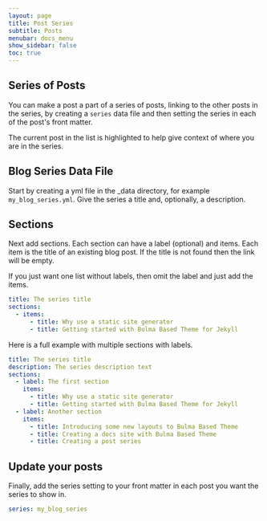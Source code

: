 ```yaml
---
layout: page
title: Post Series
subtitle: Posts
menubar: docs_menu
show_sidebar: false
toc: true
---
```


## Series of Posts

You can make a post a part of a series of posts, linking to the other posts in the series, by creating a `series` data file and then setting the series in each of the post's front matter.

The current post in the list is highlighted to help give context of where you are in the series.

## Blog Series Data File

Start by creating a yml file in the _data directory, for example `my_blog_series.yml`. Give the series a title and, optionally, a description.

## Sections

Next add sections. Each section can have a label (optional) and items. Each item is the title of an existing blog post. If the title is not found then the link will be empty.

If you just want one list without labels, then omit the label and just add the items.

```yaml
title: The series title
sections:
  - items:
      - title: Why use a static site generator
      - title: Getting started with Bulma Based Theme for Jekyll
```

Here is a full example with multiple sections with labels.

```yaml
title: The series title
description: The series description text
sections:
  - label: The first section
    items:
      - title: Why use a static site generator
      - title: Getting started with Bulma Based Theme for Jekyll
  - label: Another section
    items:
      - title: Introducing some new layouts to Bulma Based Theme
      - title: Creating a docs site with Bulma Based Theme
      - title: Creating a post series
```

## Update your posts

Finally, add the series setting to your front matter in each post you want the series to show in.

```yaml
series: my_blog_series
```